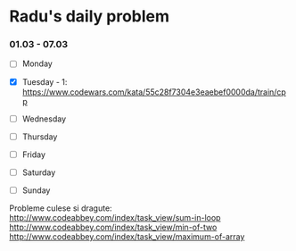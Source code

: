 # Radu's daily problem

### 01.03 - 07.03

- [ ] Monday
- [x] Tuesday     - 1: https://www.codewars.com/kata/55c28f7304e3eaebef0000da/train/cpp
- [ ] Wednesday
- [ ] Thursday
- [ ] Friday
- [ ] Saturday
- [ ] Sunday


Probleme culese si dragute:
http://www.codeabbey.com/index/task_view/sum-in-loop
http://www.codeabbey.com/index/task_view/min-of-two
http://www.codeabbey.com/index/task_view/maximum-of-array
